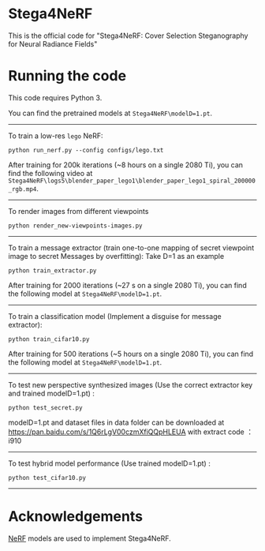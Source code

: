 # Stega4NeRF

This is the official code for "Stega4NeRF: Cover Selection Steganography for Neural Radiance Fields"

# Running the code

This code requires Python 3. 

You can find the pretrained models at `Stega4NeRF\modelD=1.pt`.

---


To train a low-res `lego` NeRF:
```
python run_nerf.py --config configs/lego.txt
```
After training for 200k iterations (~8 hours on a single 2080 Ti), you can find the following video at `Stega4NeRF\logs5\blender_paper_lego1\blender_paper_lego1_spiral_200000_rgb.mp4`.

---
To render images from different viewpoints
```
python render_new-viewpoints-images.py 
```

---


To train a message extractor (train one-to-one mapping of secret viewpoint image to secret Messages by overfitting):
Take D=1 as an example
```
python train_extractor.py 
```

After training for 2000 iterations (~27 s on a single 2080 Ti), you can find the following model at `Stega4NeRF\modelD=1.pt`.

---

To train a classification model (Implement a disguise for message extractor):
```
python train_cifar10.py 
```
After training for 500 iterations (~5 hours on a single 2080 Ti), you can find the following model at `Stega4NeRF\modelD=1.pt`.

---

To test new perspective synthesized images (Use the correct extractor key and trained modelD=1.pt)  :
```
python test_secret.py 
```

modelD=1.pt and  dataset files in data folder can be downloaded at https://pan.baidu.com/s/1Q6rLgV00czmXfiQQpHLEUA  with extract code ：i910

---

To test hybrid model performance (Use trained modelD=1.pt)  :
```
python test_cifar10.py 
```
---
# Acknowledgements

[NeRF](https://paperswithcode.com/paper/nerf-representing-scenes-as-neural-radiance#code) models are used to implement Stega4NeRF. 


